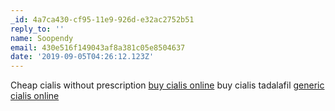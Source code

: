 ```yaml
---
_id: 4a7ca430-cf95-11e9-926d-e32ac2752b51
reply_to: ''
name: Soopendy
email: 430e516f149043af8a381c05e8504637
date: '2019-09-05T04:26:12.123Z'
---
```

Cheap cialis without prescription <a href="http://cialisherrx.com/#">buy cialis online</a> buy cialis tadalafil <a href="http://cialismdmarx.com/#">generic cialis online</a>
